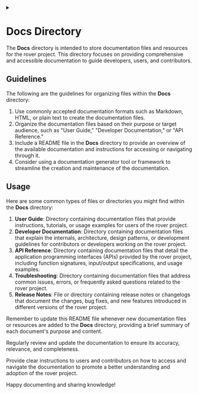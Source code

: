 <details><summary></summary>
<p>
~Doxygen flag/marks~
  
\dir docs
</p>
</details>

# Docs Directory

The **Docs** directory is intended to store documentation files and resources for the rover project. This directory focuses on providing comprehensive and accessible documentation to guide developers, users, and contributors.

## Guidelines

The following are the guidelines for organizing files within the **Docs** directory:

1. Use commonly accepted documentation formats such as Markdown, HTML, or plain text to create the documentation files.
2. Organize the documentation files based on their purpose or target audience, such as "User Guide," "Developer Documentation," or "API Reference."
3. Include a README file in the **Docs** directory to provide an overview of the available documentation and instructions for accessing or navigating through it.
4. Consider using a documentation generator tool or framework to streamline the creation and maintenance of the documentation.

## Usage

Here are some common types of files or directories you might find within the **Docs** directory:

1. **User Guide**: Directory containing documentation files that provide instructions, tutorials, or usage examples for users of the rover project.
2. **Developer Documentation**: Directory containing documentation files that explain the internals, architecture, design patterns, or development guidelines for contributors or developers working on the rover project.
3. **API Reference**: Directory containing documentation files that detail the application programming interfaces (APIs) provided by the rover project, including function signatures, input/output specifications, and usage examples.
4. **Troubleshooting**: Directory containing documentation files that address common issues, errors, or frequently asked questions related to the rover project.
5. **Release Notes**: File or directory containing release notes or changelogs that document the changes, bug fixes, and new features introduced in different versions of the rover project.

Remember to update this README file whenever new documentation files or resources are added to the **Docs** directory, providing a brief summary of each document's purpose and content.

Regularly review and update the documentation to ensure its accuracy, relevance, and completeness.

Provide clear instructions to users and contributors on how to access and navigate the documentation to promote a better understanding and adoption of the rover project.

Happy documenting and sharing knowledge!